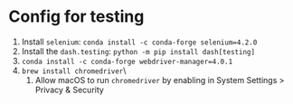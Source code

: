 # Config for testing

1. Install `selenium`: `conda install -c conda-forge selenium=4.2.0`
2. Install the `dash.testing`: `python -m pip install dash[testing]`
3. `conda install -c conda-forge webdriver-manager=4.0.1`
4. `brew install chromedriver`\
   1. Allow macOS to run `chromedriver` by enabling in System Settings > Privacy & Security
